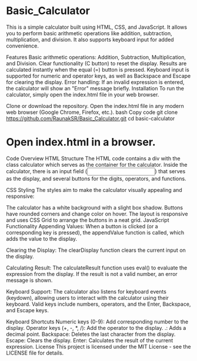 # Basic_Calculator
This is a simple calculator built using HTML, CSS, and JavaScript. It allows you to perform basic arithmetic operations like addition, subtraction, multiplication, and division. It also supports keyboard input for added convenience.

Features
Basic arithmetic operations: Addition, Subtraction, Multiplication, and Division.
Clear functionality (C button) to reset the display.
Results are calculated instantly when the equal (=) button is pressed.
Keyboard input is supported for numeric and operator keys, as well as Backspace and Escape for clearing the display.
Error handling: If an invalid expression is entered, the calculator will show an "Error" message briefly.
Installation
To run the calculator, simply open the index.html file in your web browser.

Clone or download the repository.
Open the index.html file in any modern web browser (Google Chrome, Firefox, etc.).
bash
Copy code
git clone https://github.com/RaunakSR/Basic_Calculator.git
cd basic-calculator
# Open index.html in a browser.
Code Overview
HTML Structure
The HTML code contains a div with the class calculator which serves as the container for the calculator. Inside the calculator, there is an input field (<input>) that serves as the display, and several buttons for the digits, operators, and functions.

CSS Styling
The styles aim to make the calculator visually appealing and responsive:

The calculator has a white background with a slight box shadow.
Buttons have rounded corners and change color on hover.
The layout is responsive and uses CSS Grid to arrange the buttons in a neat grid.
JavaScript Functionality
Appending Values: When a button is clicked (or a corresponding key is pressed), the appendValue function is called, which adds the value to the display.

Clearing the Display: The clearDisplay function clears the current input on the display.

Calculating Result: The calculateResult function uses eval() to evaluate the expression from the display. If the result is not a valid number, an error message is shown.

Keyboard Support: The calculator also listens for keyboard events (keydown), allowing users to interact with the calculator using their keyboard. Valid keys include numbers, operators, and the Enter, Backspace, and Escape keys.

Keyboard Shortcuts
Numeric keys (0-9): Add corresponding number to the display.
Operator keys (+, -, *, /): Add the operator to the display.
.: Adds a decimal point.
Backspace: Deletes the last character from the display.
Escape: Clears the display.
Enter: Calculates the result of the current expression.
License
This project is licensed under the MIT License - see the LICENSE file for details.

